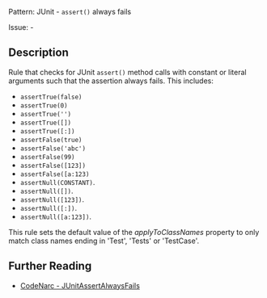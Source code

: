 Pattern: JUnit - `assert()` always fails

Issue: -

## Description

Rule that checks for JUnit `assert()` method calls with constant or literal arguments such that the assertion always fails. This includes:

-   `assertTrue(false)`
-   `assertTrue(0)`
-   `assertTrue('')`
-   `assertTrue([])`
-   `assertTrue([:])`
-   `assertFalse(true)`
-   `assertFalse('abc')`
-   `assertFalse(99)`
-   `assertFalse([123])`
-   `assertFalse([a:123)`
-   `assertNull(CONSTANT)`.
-   `assertNull([])`.
-   `assertNull([123])`.
-   `assertNull([:])`.
-   `assertNull([a:123])`.

This rule sets the default value of the *applyToClassNames* property to only match class names ending in 'Test', 'Tests' or 'TestCase'.

## Further Reading

* [CodeNarc - JUnitAssertAlwaysFails](http://codenarc.sourceforge.net/codenarc-rules-junit.html#JUnitAssertAlwaysFails)